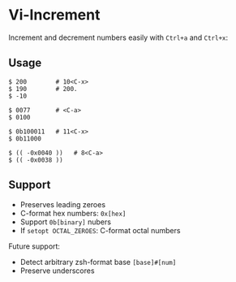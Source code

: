 # Vi-Increment

Increment and decrement numbers easily with `Ctrl+a` and `Ctrl+x`:

## Usage

```
$ 200        # 10<C-x>
$ 190        # 200.
$ -10
```
```
$ 0077       # <C-a>
$ 0100
```
```
$ 0b100011   # 11<C-x>
$ 0b11000
```
```
$ (( -0x0040 ))   # 8<C-a>
$ (( -0x0038 ))
```

## Support

- Preserves leading zeroes
- C-format hex numbers: `0x[hex]`
- Support `0b[binary]` nubers
- If `setopt OCTAL_ZEROES`: C-format octal numbers

Future support:

- Detect arbitrary zsh-format base `[base]#[num]`
- Preserve underscores
